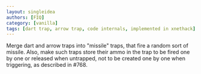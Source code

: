 ```yaml
---
layout: singleidea
authors: [FIQ]
category: [vanilla]
tags: [dart trap, arrow trap, code internals, implemented in xnethack]
---
```

Merge dart and arrow traps into "missile" traps, that fire a random sort of missile. Also, make such traps store their ammo in the trap to be fired one by one or released when untrapped, not to be created one by one when triggering, as described in #768.
